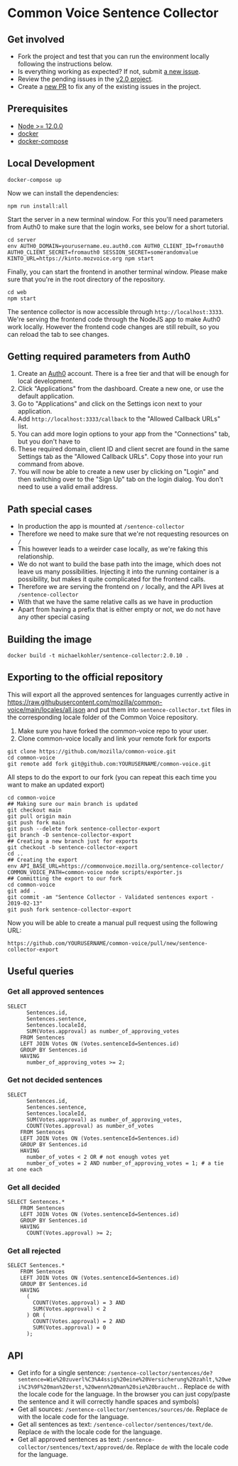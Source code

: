 # Common Voice Sentence Collector

## Get involved

- Fork the project and test that you can run the environment locally following the instructions below.
- Is everything working as expected? If not, submit [a new issue](https://github.com/Common-Voice/sentence-collector/issues/new).
- Review the pending issues in the [v2.0 project](https://github.com/Common-Voice/sentence-collector/projects/2).
- Create a [new PR](https://github.com/Common-Voice/sentence-collector/compare) to fix any of the existing issues in the project.

## Prerequisites

 * [Node >= 12.0.0](https://nodejs.org/en/)
 * [docker](https://docs.docker.com/install/)
 * [docker-compose](https://docs.docker.com/compose/install/)

## Local Development

```
docker-compose up
```

Now we can install the dependencies:

```
npm run install:all
```

Start the server in a new terminal window. For this you'll need parameters from Auth0 to make sure that the login works, see below for a short tutorial.

```
cd server
env AUTH0_DOMAIN=yourusername.eu.auth0.com AUTH0_CLIENT_ID=fromauth0 AUTH0_CLIENT_SECRET=fromauth0 SESSION_SECRET=somerandomvalue KINTO_URL=https://kinto.mozvoice.org npm start
```

Finally, you can start the frontend in another terminal window. Please make sure that you're in the root directory of the repository.

```
cd web
npm start
```

The sentence collector is now accessible through `http://localhost:3333`. We're serving the frontend code through the NodeJS app to make Auth0 work locally. However the frontend code changes are still rebuilt, so you can reload the tab to see changes.

## Getting required parameters from Auth0

1. Create an [Auth0](https://auth0.com/) account. There is a free tier and that will be enough for local development.
2. Click "Applications" from the dashboard. Create a new one, or use the default application.
3. Go to "Applications" and click on the Settings icon next to your application.
4. Add `http://localhost:3333/callback` to the "Allowed Callback URLs" list.
5. You can add more login options to your app from the "Connections" tab, but you don't have to
6. These required domain, client ID and client secret are found in the same Settings tab as the "Allowed Callback URLs". Copy those into your run command from above.
8. You will now be able to create a new user by clicking on "Login" and then switching over to the "Sign Up" tab on the login dialog. You don't need to use a valid email address.

## Path special cases

* In production the app is mounted at `/sentence-collector`
* Therefore we need to make sure that we're not requesting resources on `/`
* This however leads to a weirder case locally, as we're faking this relationship.
* We do not want to build the base path into the image, which does not leave us many possibilities. Injecting it into the running container is a possibility, but makes it quite complicated for the frontend calls.
* Therefore we are serving the frontend on `/` locally, and the API lives at `/sentence-collector`
* With that we have the same relative calls as we have in production
* Apart from having a prefix that is either empty or not, we do not have any other special casing

## Building the image

```
docker build -t michaelkohler/sentence-collector:2.0.10 .
```

## Exporting to the official repository

This will export all the approved sentences for languages currently active in https://raw.githubusercontent.com/mozilla/common-voice/main/locales/all.json and put them into `sentence-collector.txt` files in the corresponding locale folder of the Common Voice repository.

1. Make sure you have forked the common-voice repo to your user.
2. Clone common-voice locally and link your remote fork for exports

```
git clone https://github.com/mozilla/common-voice.git
cd common-voice
git remote add fork git@github.com:YOURUSERNAME/common-voice.git
```

All steps to do the export to our fork (you can repeat this each time you want to make an updated export)

```
cd common-voice
## Making sure our main branch is updated
git checkout main
git pull origin main
git push fork main
git push --delete fork sentence-collector-export
git branch -D sentence-collector-export
## Creating a new branch just for exports
git checkout -b sentence-collector-export
cd ..
## Creating the export
env API_BASE_URL=https://commonvoice.mozilla.org/sentence-collector/ COMMON_VOICE_PATH=common-voice node scripts/exporter.js
## Committing the export to our fork
cd common-voice
git add .
git commit -am "Sentence Collector - Validated sentences export - 2019-02-13"
git push fork sentence-collector-export
```

Now you will be able to create a manual pull request using the following URL:

``https://github.com/YOURUSERNAME/common-voice/pull/new/sentence-collector-export``

## Useful queries

### Get all approved sentences

```
SELECT
      Sentences.id,
      Sentences.sentence,
      Sentences.localeId,
      SUM(Votes.approval) as number_of_approving_votes
    FROM Sentences
    LEFT JOIN Votes ON (Votes.sentenceId=Sentences.id)
    GROUP BY Sentences.id
    HAVING
      number_of_approving_votes >= 2;
```

### Get not decided sentences

```
SELECT
      Sentences.id,
      Sentences.sentence,
      Sentences.localeId,
      SUM(Votes.approval) as number_of_approving_votes,
      COUNT(Votes.approval) as number_of_votes
    FROM Sentences
    LEFT JOIN Votes ON (Votes.sentenceId=Sentences.id)
    GROUP BY Sentences.id
    HAVING
      number_of_votes < 2 OR # not enough votes yet
      number_of_votes = 2 AND number_of_approving_votes = 1; # a tie at one each
```

### Get all decided

```
SELECT Sentences.*
    FROM Sentences
    LEFT JOIN Votes ON (Votes.sentenceId=Sentences.id)
    GROUP BY Sentences.id
    HAVING
      COUNT(Votes.approval) >= 2;
```

### Get all rejected

```
SELECT Sentences.*
    FROM Sentences
    LEFT JOIN Votes ON (Votes.sentenceId=Sentences.id)
    GROUP BY Sentences.id
    HAVING
      (
        COUNT(Votes.approval) = 3 AND
        SUM(Votes.approval) < 2
      ) OR (
        COUNT(Votes.approval) = 2 AND
        SUM(Votes.approval) = 0
      );
```

## API

* Get info for a single sentence: `/sentence-collector/sentences/de?sentence=Wie%20zuverl%C3%A4ssig%20eine%20Versicherung%20zahlt,%20wei%C3%9F%20man%20erst,%20wenn%20man%20sie%20braucht.`. Replace `de` with the locale code for the language. In the browser you can just copy/paste the sentence and it will correctly handle spaces and symbols)
* Get all sources: `/sentence-collector/sentences/sources/de`. Replace `de` with the locale code for the language.
* Get all sentences as text: `/sentence-collector/sentences/text/de`. Replace `de` with the locale code for the language.
* Get all approved sentences as text: `/sentence-collector/sentences/text/approved/de`. Replace `de` with the locale code for the language.
